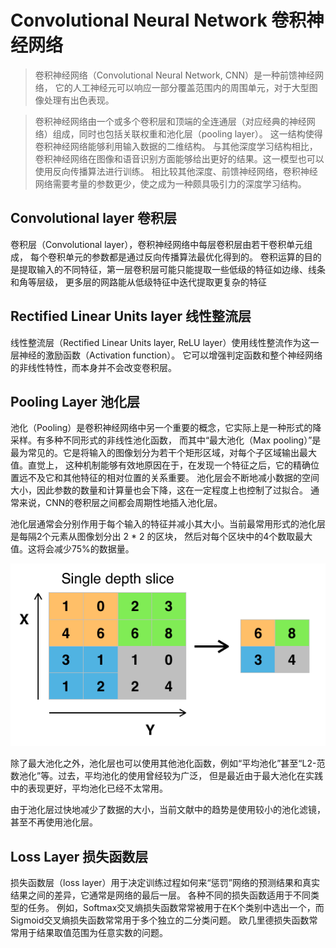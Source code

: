 # Convolutional Neural Network 卷积神经网络

> 卷积神经网络（Convolutional Neural Network, CNN）是一种前馈神经网络，
它的人工神经元可以响应一部分覆盖范围内的周围单元，对于大型图像处理有出色表现。

> 卷积神经网络由一个或多个卷积层和顶端的全连通层（对应经典的神经网络）组成，同时也包括关联权重和池化层（pooling layer）。
这一结构使得卷积神经网络能够利用输入数据的二维结构。
与其他深度学习结构相比，卷积神经网络在图像和语音识别方面能够给出更好的结果。这一模型也可以使用反向传播算法进行训练。
相比较其他深度、前馈神经网络，卷积神经网络需要考量的参数更少，使之成为一种颇具吸引力的深度学习结构。

## Convolutional layer 卷积层

卷积层（Convolutional layer），卷积神经网络中每层卷积层由若干卷积单元组成，
每个卷积单元的参数都是通过反向传播算法最优化得到的。
卷积运算的目的是提取输入的不同特征，第一层卷积层可能只能提取一些低级的特征如边缘、线条和角等层级，
更多层的网路能从低级特征中迭代提取更复杂的特征

## Rectified Linear Units layer 线性整流层

线性整流层（Rectified Linear Units layer, ReLU layer）使用线性整流作为这一层神经的激励函数（Activation function）。
它可以增强判定函数和整个神经网络的非线性特性，而本身并不会改变卷积层。

## Pooling Layer 池化层

池化（Pooling）是卷积神经网络中另一个重要的概念，它实际上是一种形式的降采样。有多种不同形式的非线性池化函数，
而其中“最大池化（Max pooling）”是最为常见的。它是将输入的图像划分为若干个矩形区域，对每个子区域输出最大值。直觉上，
这种机制能够有效地原因在于，在发现一个特征之后，它的精确位置远不及它和其他特征的相对位置的关系重要。
池化层会不断地减小数据的空间大小，因此参数的数量和计算量也会下降，这在一定程度上也控制了过拟合。
通常来说，CNN的卷积层之间都会周期性地插入池化层。

池化层通常会分别作用于每个输入的特征并减小其大小。当前最常用形式的池化层是每隔2个元素从图像划分出 2 * 2 的区块，
然后对每个区块中的4个数取最大值。这将会减少75%的数据量。

![max_pooling](./img/Max_pooling.png)

除了最大池化之外，池化层也可以使用其他池化函数，例如“平均池化”甚至“L2-范数池化”等。过去，平均池化的使用曾经较为广泛，
但是最近由于最大池化在实践中的表现更好，平均池化已经不太常用。

由于池化层过快地减少了数据的大小，当前文献中的趋势是使用较小的池化滤镜，甚至不再使用池化层。

## Loss Layer 损失函数层

损失函数层（loss layer）用于决定训练过程如何来“惩罚”网络的预测结果和真实结果之间的差异，它通常是网络的最后一层。
各种不同的损失函数适用于不同类型的任务。
例如，Softmax交叉熵损失函数常常被用于在K个类别中选出一个，而Sigmoid交叉熵损失函数常常用于多个独立的二分类问题。
欧几里德损失函数常常用于结果取值范围为任意实数的问题。